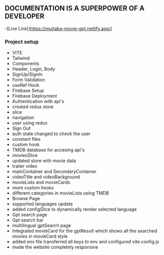 
## DOCUMENTATION IS A SUPERPOWER OF A DEVELOPER

-[Live Link[(https://mujtaba-movie-gpt.netlify.app/)

### Project setup
 - VITE
 - Tailwind
 - Components 
 - Header, Login, Body
 - SignUp/SignIn
 - Form Validation
 - useRef Hook
 - Firebase Setup
 - Firebase Deployment
 - Authentication with api's
 - created redux store
 - slice
 - navigation 
 - user using redux 
 - Sign Out
 - auth state changed to check the user 
 - constant files
 - custom hook
 - TMDB database for accesing api's
 - moviesSlice
 - updated store with movie data 
 - trailer video 
 - mainContainer and SecondaryContainer
 - videoTitle and videoBackground
 - movieLists and movieCards
 - more custom hooks
 - different categories in movieLists using TMDB
 - Browse Page
 - supported languages update
 - added configSlice to dynamically render selected language
 - Gpt search page
 - Gpt search bar
 - multilingual gptSearch page
 - Integrated movieCard for the gptResult which shows all the searched movies in movieCard style
 - added env file transferred all keys to env and configured vite.config.js 
 - made the website completely responsive 
